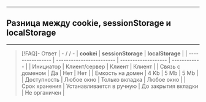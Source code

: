 ----
## Разница между cookie, sessionStorage и localStorage
----
> [!FAQ]- Ответ
> | - / / -          | **cookei**                   | **sessionStorage**      | **localStorage** |
| ---------------- | ------------------------ | ------------------- | ------------ |
| Инициатор        | Клиент/сервер            | Клиент              | Клиент       |
| Связь с доменом  | Да                       | Нет                 | Нет          |
| Емкость на домен | 4 Kb                     | 5 Mb                | 5 Mb         |
| Доступность      | Любое окно               | Только вкладка      | Любое окно   |
| Срок хранения    | Устанавливается в ручную | До закрытия вкладки | Не органичен |